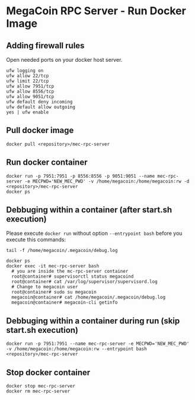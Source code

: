 # MegaCoin RPC Server - Run Docker Image

## Adding firewall rules
Open needed ports on your docker host server.
```
ufw logging on
ufw allow 22/tcp
ufw limit 22/tcp
ufw allow 7951/tcp
ufw allow 8556/tcp
ufw allow 9051/tcp
ufw default deny incoming 
ufw default allow outgoing 
yes | ufw enable
```

## Pull docker image
```
docker pull <repository>/mec-rpc-server
```

## Run docker container
```
docker run -p 7951:7951 -p 8556:8556 -p 9051:9051 --name mec-rpc-server -e MECPWD='NEW_MEC_PWD' -v /home/megacoin:/home/megacoin:rw -d <repository>/mec-rpc-server
docker ps
```

## Debbuging within a container (after start.sh execution)
Please execute ```docker run``` without option ```--entrypoint bash``` before you execute this commands:
```
tail -f /home/megacoin/.megacoin/debug.log

docker ps
docker exec -it mec-rpc-server bash
  # you are inside the mc-rpc-server container
  root@container# supervisorctl status megacoind
  root@container# cat /var/log/supervisor/supervisord.log
  # Change to megacoin user
  root@container# sudo su megacoin
  megacoin@container# cat /home/megacoin/.megacoin/debug.log
  megacoin@container# megacoin-cli getinfo
```

## Debbuging within a container during run (skip start.sh execution)
```
docker run -p 7951:7951 --name mec-rpc-server -e MECPWD='NEW_MEC_PWD' -v /home/megacoin:/home/megacoin:rw --entrypoint bash <repository>/mec-rpc-server
```

## Stop docker container
```
docker stop mec-rpc-server
docker rm mec-rpc-server
```

